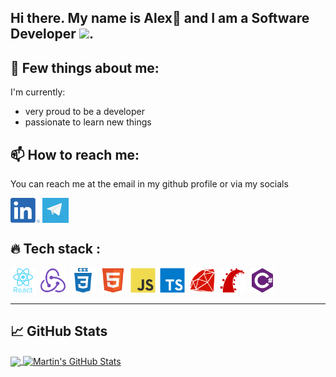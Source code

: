 ## Hi there. My name is Alex👋 and I am a Software Developer <img src="https://media.giphy.com/media/WUlplcMpOCEmTGBtBW/giphy.gif" width="30">.

## :book: Few things about me:
I'm currently:
- very proud to be a developer 
- passionate to learn new things

## 📫 How to reach me:
You can reach me at the email in my github profile or via my socials

[<img src="https://raw.githubusercontent.com/tarassov/tarassov/master/linkedin.png" height="40em" align="center" alt="Follow alexander-tarasov-dev on LinkedIn" title="Follow alexander-tarasov-dev on LinkedIn"/>](https://www.linkedin.com/in/alexander-tarasov-dev/)
[<img src="https://raw.githubusercontent.com/tarassov/tarassov/master/telegram.png" height="40em" align="center" alt="Write via Telegram" title="Write via Telegram"/>](https://t.me/tarasov_a )

## :fire: Tech stack :
<div>
  <img src="https://github.com/devicons/devicon/blob/master/icons/react/react-original-wordmark.svg" title="React" alt="React" width="40" height="40"/>&nbsp;
  <img src="https://github.com/devicons/devicon/blob/master/icons/redux/redux-original.svg" title="Redux" alt="Redux " width="40" height="40"/>&nbsp;
  <img src="https://github.com/devicons/devicon/blob/master/icons/css3/css3-plain-wordmark.svg"  title="CSS3" alt="CSS" width="40" height="40"/>&nbsp;
  <img src="https://github.com/devicons/devicon/blob/master/icons/html5/html5-original.svg" title="HTML5" alt="HTML" width="40" height="40"/>&nbsp;
  <img src="https://github.com/devicons/devicon/blob/master/icons/javascript/javascript-original.svg" title="JavaScript" alt="JavaScript" width="40" />&nbsp;
  <img src="https://github.com/devicons/devicon/blob/master/icons/typescript/typescript-original.svg" title="Typescript" alt="Typescript" width="40" />&nbsp;
  <img src="https://github.com/devicons/devicon/blob/master/icons/ruby/ruby-plain.svg" title="Ruby" **alt="Ruby" width="40" height="40"/>&nbsp;
  <img src="https://github.com/devicons/devicon/blob/master/icons/rails/rails-plain.svg" title="Rails" **alt="Rails" width="40" height="40"/>&nbsp;
    <img src="https://github.com/devicons/devicon/blob/master/icons/csharp/csharp-plain.svg" title="Rails" **alt="Rails" width="40" height="40"/>&nbsp;
</div>

---

## &#x1f4c8; GitHub Stats

<a href="https://github.com/tarassov/tarassov">
  <img align="center" src="https://github-readme-stats.vercel.app/api/top-langs/?username=tarassov&hide=java,html,tex&title_color=ffffff&text_color=c9cacc&icon_color=2bbc8a&bg_color=1d1f21&langs_count=5" />
</a>
<a href="https://github.com/tarassov/tarassov">
  <img align="center" src="https://github-readme-stats.vercel.app/api?username=tarassov&show_icons=true&line_height=40&count_private=true&title_color=ffffff&text_color=c9cacc&icon_color=2bbc8a&bg_color=1d1f21" alt="Martin's GitHub Stats" />
</a>



